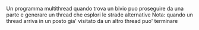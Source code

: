 Un programma multithread quando trova un bivio puo proseguire da una parte e generare un 
thread che esplori le strade alternative
Nota: quando un thread arriva in un posto gia' visitato da un altro thread puo' terminare